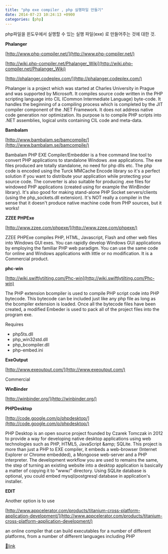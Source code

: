 ```yaml
---
title: "php exe compiler , php 실행파일 만들기"
date: 2014-07-23 10:24:13 +0900
categories: [php]
---
```


php파일을 윈도우에서 실행할 수 있는 실행 파일(exe) 로 만들어주는 것에 대한 것.  
  
**Phalanger**

[http://www.php-compiler.net/](http://www.php-compiler.net/)

[http://wiki.php-compiler.net/Phalanger_Wiki](http://wiki.php-compiler.net/Phalanger_Wiki)

[http://phalanger.codeplex.com/](http://phalanger.codeplex.com/)

Phalanger is a project which was started at Charles University in Prague and was supported by Microsoft. It compiles source code written in the PHP scripting language into CIL (Common Intermediate Language) byte-code. It handles the beginning of a compiling process which is completed by the JIT compiler component of the .NET Framework. It does not address native code generation nor optimization. Its purpose is to compile PHP scripts into .NET assemblies, logical units containing CIL code and meta-data.

**Bambalam**

[http://www.bambalam.se/bamcompile/](http://www.bambalam.se/bamcompile/)

Bambalam PHP EXE Compiler/Embedder is a free command line tool to convert PHP applications to standalone Windows .exe applications. The exe files produced are totally standalone, no need for php dlls etc. The php code is encoded using the Turck MMCache Encode library so it's a perfect solution if you want to distribute your application while protecting your source code. The converter is also suitable for producing .exe files for windowed PHP applications (created using for example the WinBinder library). It's also good for making stand-alone PHP Socket servers/clients (using the php_sockets.dll extension). It's NOT really a compiler in the sense that it doesn't produce native machine code from PHP sources, but it works!

**ZZEE PHPExe**

[http://www.zzee.com/phpexe/](http://www.zzee.com/phpexe/)

ZZEE PHPExe compiles PHP, HTML, Javascript, Flash and other web files into Windows GUI exes. You can rapidly develop Windows GUI applications by employing the familiar PHP web paradigm. You can use the same code for online and Windows applications with little or no modification. It is a Commercial product.

**phc-win**

[http://wiki.swiftlytilting.com/Phc-win](http://wiki.swiftlytilting.com/Phc-win)

The PHP extension bcompiler is used to compile PHP script code into PHP bytecode. This bytecode can be included just like any php file as long as the bcompiler extension is loaded. Once all the bytecode files have been created, a modified Embeder is used to pack all of the project files into the program exe.

Requires

- php5ts.dll
- php_win32std.dll
- php_bcompiler.dll
- php-embed.ini

**ExeOutput**

[http://www.exeoutput.com/](http://www.exeoutput.com/)

Commercial

**WinBinder**

[http://winbinder.org/](http://winbinder.org/)

**PHPDesktop**

[http://code.google.com/p/phpdesktop/](http://code.google.com/p/phpdesktop/)

PHP Desktop is an open source project founded by Czarek Tomczak in 2012 to provide a way for developing native desktop applications using web technologies such as PHP, HTML5, JavaScript &amp;amp; SQLite. This project is more than just a PHP to EXE compiler, it embeds a web-browser (Internet Explorer or Chrome embedded), a Mongoose web-server and a PHP interpreter. The development workflow you are used to remains the same, the step of turning an existing website into a desktop application is basically a matter of copying it to "www/" directory. Using SQLite database is optional, you could embed mysql/postgresql database in application's installer.

**EDIT**

Another option is to use

[http://www.appcelerator.com/products/titanium-cross-platform-application-development/](http://www.appcelerator.com/products/titanium-cross-platform-application-development/)

an online compiler that can build executables for a number of different platforms, from a number of different languages including PHP




[🔗link](http://www.mins01.com/mh/tech/read/893)